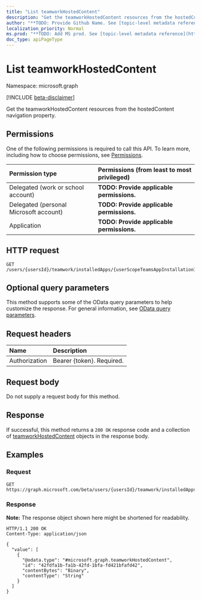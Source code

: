 ```yaml
---
title: "List teamworkHostedContent"
description: "Get the teamworkHostedContent resources from the hostedContent navigation property."
author: "**TODO: Provide Github Name. See [topic-level metadata reference](https://msgo.azurewebsites.net/add/document/guidelines/metadata.html#topic-level-metadata)**"
localization_priority: Normal
ms.prod: "**TODO: Add MS prod. See [topic-level metadata reference](https://msgo.azurewebsites.net/add/document/guidelines/metadata.html#topic-level-metadata)**"
doc_type: apiPageType
---
```


# List teamworkHostedContent
Namespace: microsoft.graph

[!INCLUDE [beta-disclaimer](../../includes/beta-disclaimer.md)]

Get the teamworkHostedContent resources from the hostedContent navigation property.

## Permissions
One of the following permissions is required to call this API. To learn more, including how to choose permissions, see [Permissions](/graph/permissions-reference).

|Permission type|Permissions (from least to most privileged)|
|:---|:---|
|Delegated (work or school account)|**TODO: Provide applicable permissions.**|
|Delegated (personal Microsoft account)|**TODO: Provide applicable permissions.**|
|Application|**TODO: Provide applicable permissions.**|

## HTTP request

<!-- {
  "blockType": "ignored"
}
-->
``` http
GET /users/{usersId}/teamwork/installedApps/{userScopeTeamsAppInstallationId}/teamsApp/appDefinitions/{teamsAppDefinitionId}/colorIcon/hostedContent
```

## Optional query parameters
This method supports some of the OData query parameters to help customize the response. For general information, see [OData query parameters](/graph/query-parameters).

## Request headers
|Name|Description|
|:---|:---|
|Authorization|Bearer {token}. Required.|

## Request body
Do not supply a request body for this method.

## Response

If successful, this method returns a `200 OK` response code and a collection of [teamworkHostedContent](../resources/teamworkhostedcontent.md) objects in the response body.

## Examples

### Request
<!-- {
  "blockType": "request",
  "name": "list_teamworkhostedcontent"
}
-->
``` http
GET https://graph.microsoft.com/beta/users/{usersId}/teamwork/installedApps/{userScopeTeamsAppInstallationId}/teamsApp/appDefinitions/{teamsAppDefinitionId}/colorIcon/hostedContent
```


### Response
**Note:** The response object shown here might be shortened for readability.
<!-- {
  "blockType": "response",
  "truncated": true,
  "@odata.type": "Collection(microsoft.graph.teamworkHostedContent)"
}
-->
``` http
HTTP/1.1 200 OK
Content-Type: application/json

{
  "value": [
    {
      "@odata.type": "#microsoft.graph.teamworkHostedContent",
      "id": "42fdfa1b-fa1b-42fd-1bfa-fd421bfafd42",
      "contentBytes": "Binary",
      "contentType": "String"
    }
  ]
}
```

